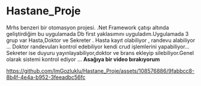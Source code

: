 # Hastane_Proje
Mrhs benzeri bir otomasyon projesi. .Net Framework çatışı altında geliştirdiğim bu uygulamada Db first yaklasımını uyguladım.Uygulamada 3 grup var  Hasta,Doktor ve Sekreter .
 Hasta kayıt olabiliyor , randevu alabiliyor  ... Doktor randevuları kontrol edebiliyor kendi crud işlemlerini yapabiliyor... Sekreter ise duyuru yayınlayabiliyor,doktor ve brans ekleyip silebiliyor.Genel 
 olarak sistemi kontrol ediyor ... 
 **Asağıya bir video bırakıyorum** 

 


https://github.com/ImGozluklu/Hastane_Proje/assets/108576886/9fabbcc8-8b4f-4e4a-b952-3feeadbc56fc

